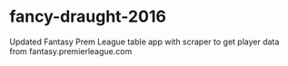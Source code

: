 # fancy-draught-2016
Updated Fantasy Prem League table app with scraper to get player data from fantasy.premierleague.com
